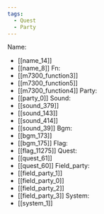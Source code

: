 ```yaml
---
tags:
  - Quest
  - Party
---
```

Name:
- [[name_14]]
- [[name_8]]
Fn:
- [[m7300_function3]]
- [[m7300_function5]]
- [[m7300_function4]]
Party:
- [[party_0]]
Sound:
- [[sound_379]]
- [[sound_143]]
- [[sound_414]]
- [[sound_39]]
Bgm:
- [[bgm_173]]
- [[bgm_175]]
Flag:
- [[flag_11275]]
Quest:
- [[quest_61]]
- [[quest_60]]
Field_party:
- [[field_party_1]]
- [[field_party_0]]
- [[field_party_2]]
- [[field_party_3]]
System:
- [[system_1]]
